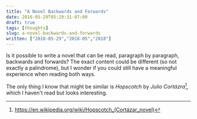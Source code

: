 ```yaml
---
title: "A Novel Backwards and Forwards"
date: 2018-05-29T05:29:31-07:00
draft: true
tags: [thoughts]
slug: a-novel-backwards-and-forwards
written: ["2018-05-29","2018-05","2018"]
---
```


Is it possible to write a novel that can be read, paragraph by paragraph, backwards and forwards? The exact content could be different (so not exactly a palindrome), but I wonder if you could still have a meaningful experience when reading both ways.

The only thing I know that might be similar is *Hopscotch* by *Julio Cortázra*[^1], which I haven't read but looks interesting. 


[^1]: https://en.wikipedia.org/wiki/Hopscotch_(Cortázar_novel)
